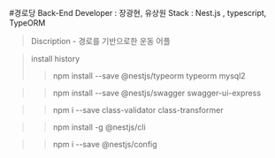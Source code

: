 #경로당 Back-End
     Developer : 장광현, 유상원
     Stack : Nest.js , typescript, TypeORM

> Discription - 경로를 기반으로한 운동 어플

> install history 
> > npm install --save @nestjs/typeorm typeorm mysql2

> > npm install --save @nestjs/swagger swagger-ui-express

> > npm i --save class-validator class-transformer

> > npm install -g @nestjs/cli   

> > npm i --save @nestjs/config


